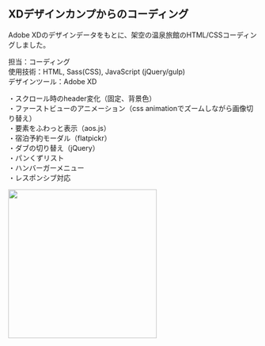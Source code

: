 ## XDデザインカンプからのコーディング  
Adobe XDのデザインデータをもとに、架空の温泉旅館のHTML/CSSコーディングしました。
  
担当：コーディング  
使用技術：HTML, Sass(CSS), JavaScript (jQuery/gulp)  
デザインツール：Adobe XD  
  
・スクロール時のheader変化（固定、背景色）  
・ファーストビューのアニメーション（css animationでズームしながら画像切り替え）  
・要素をふわっと表示（aos.js）  
・宿泊予約モーダル（flatpickr）  
・ダブの切り替え（jQuery）  
・パンくずリスト  
・ハンバーガーメニュー  
・レスポンシブ対応  
  
 <img src="https://user-images.githubusercontent.com/73923419/153809481-497594d7-3f36-47cf-b3ff-2d6ff7d55cb4.png" width="300px">

